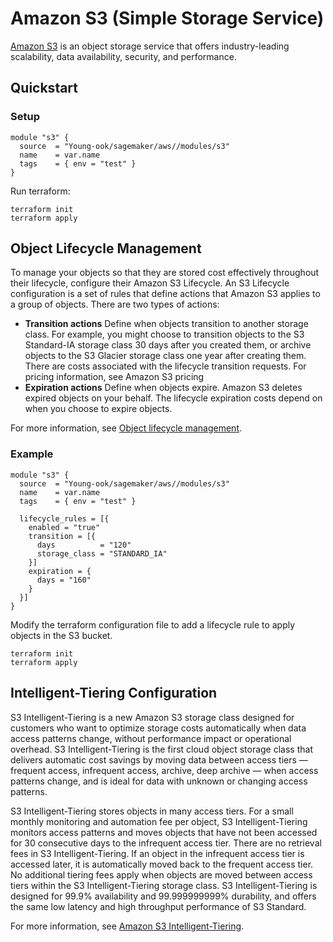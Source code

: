 # Amazon S3 (Simple Storage Service)
[Amazon S3](https://aws.amazon.com/s3/) is an object storage service that offers industry-leading scalability, data availability, security, and performance.

## Quickstart
### Setup
```hcl
module "s3" {
  source  = "Young-ook/sagemaker/aws//modules/s3"
  name    = var.name
  tags    = { env = "test" }
}
```
Run terraform:
```
terraform init
terraform apply
```

## Object Lifecycle Management
To manage your objects so that they are stored cost effectively throughout their lifecycle, configure their Amazon S3 Lifecycle. An S3 Lifecycle configuration is a set of rules that define actions that Amazon S3 applies to a group of objects. There are two types of actions:
*  **Transition actions** Define when objects transition to another storage class. For example, you might choose to transition objects to the S3 Standard-IA storage class 30 days after you created them, or archive objects to the S3 Glacier storage class one year after creating them. There are costs associated with the lifecycle transition requests. For pricing information, see Amazon S3 pricing
* **Expiration actions** Define when objects expire. Amazon S3 deletes expired objects on your behalf. The lifecycle expiration costs depend on when you choose to expire objects.

For more information, see [Object lifecycle management](https://docs.aws.amazon.com/AmazonS3/latest/dev/object-lifecycle-mgmt.html).
### Example
```hcl
module "s3" {
  source  = "Young-ook/sagemaker/aws//modules/s3"
  name    = var.name
  tags    = { env = "test" }

  lifecycle_rules = [{
    enabled = "true"
    transition = [{
      days          = "120"
      storage_class = "STANDARD_IA"
    }]
    expiration = {
      days = "160"
    }
  }]
}
```
Modify the terraform configuration file to add a lifecycle rule to apply objects in the S3 bucket.
```
terraform init
terraform apply
```

## Intelligent-Tiering Configuration
S3 Intelligent-Tiering is a new Amazon S3 storage class designed for customers who want to optimize storage costs automatically when data access patterns change, without performance impact or operational overhead. S3 Intelligent-Tiering is the first cloud object storage class that delivers automatic cost savings by moving data between access tiers — frequent access, infrequent access, archive, deep archive — when access patterns change, and is ideal for data with unknown or changing access patterns.

S3 Intelligent-Tiering stores objects in many access tiers. For a small monthly monitoring and automation fee per object, S3 Intelligent-Tiering monitors access patterns and moves objects that have not been accessed for 30 consecutive days to the infrequent access tier. There are no retrieval fees in S3 Intelligent-Tiering. If an object in the infrequent access tier is accessed later, it is automatically moved back to the frequent access tier. No additional tiering fees apply when objects are moved between access tiers within the S3 Intelligent-Tiering storage class. S3 Intelligent-Tiering is designed for 99.9% availability and 99.999999999% durability, and offers the same low latency and high throughput performance of S3 Standard.

For more information, see [Amazon S3 Intelligent-Tiering](https://docs.aws.amazon.com/AmazonS3/latest/userguide/intelligent-tiering.html).
